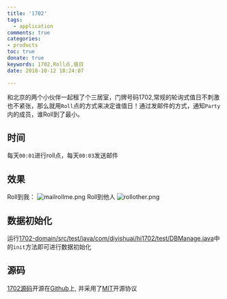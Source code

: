 ```yaml
---
title: '1702'
tags: 
  - application
comments: true
categories: 
- products
toc: true
donate: true
keywords: 1702,Roll点,值日
date: 2018-10-12 18:24:07

---
```



和北京的两个小伙伴一起租了个三居室，门牌号码1702,常规的轮询式值日不刺激也不紧张，那么就用`Roll`点的方式来决定谁值日！通过发邮件的方式，通知`Party`内的成员，谁Roll到了最小。


## 时间
每天`00:01`进行roll点，每天`00:03`发送邮件

## 效果
Roll到我：
![mailrollme.png](http://images.di1shuai.com/FkN3al83e6KQyEyylS-92NabIznO)
Roll到他人
![rollother.png](http://images.di1shuai.com/Fg37BWiP6qTdzSpBdxxWa0_gLVmq)
## 数据初始化

运行[1702-domain/src/test/java/com/diyishuai/hi1702/test/DBManage.java](https://github.com/di1shuai/1702/blob/master/1702-domain/src/test/java/com/diyishuai/hi1702/test/DBManage.java)中的`init`方法即可进行数据初始化

## 源码
[1702源码](https://github.com/di1shuai/1702)开源在[Github](https://github.com/BestBurning)上,
并采用了[MIT](https://github.com/di1shuai/1702/blob/master/LICENSE)开源协议
